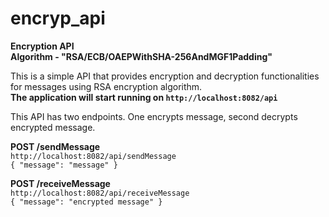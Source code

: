 # encryp_api
**Encryption API**  
**Algorithm - "RSA/ECB/OAEPWithSHA-256AndMGF1Padding"**  


This is a simple API that provides encryption and decryption functionalities for messages using RSA encryption algorithm.  
**The application will start running on `http://localhost:8082/api`**  
  
  
This API has two endpoints. One encrypts message, second decrypts encrypted message.  

**POST /sendMessage**  
`http://localhost:8082/api/sendMessage`  
`{
"message": "message"
}`  


**POST /receiveMessage**  
`http://localhost:8082/api/receiveMessage`  
`{
"message": "encrypted message"
}`  


